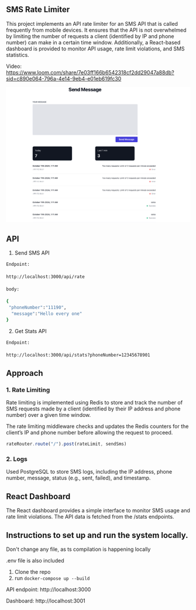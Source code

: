 ## SMS Rate Limiter

This project implements an API rate limiter for an SMS API that is called frequently from mobile devices. It ensures that the API is not overwhelmed by limiting the number of requests a client (identified by IP and phone number) can make in a certain time window. Additionally, a React-based dashboard is provided to monitor API usage, rate limit violations, and SMS statistics.

Video: https://www.loom.com/share/7e03ff166b6542318cf2dd29047a88db?sid=c890e064-796a-4e14-9eb4-e01eb619fc30


![Alt text](./demo.png)

## API

1. Send SMS API
```bash
Endpoint:

http://localhost:3000/api/rate

body: 

{
 "phoneNumber":"11190",
  "message":"Hello every one"
}
```

2. Get Stats API

```bash
Endpoint: 

http://localhost:3000/api/stats?phoneNumber=12345678901
```


## Approach


### 1. Rate Limiting

Rate limiting is implemented using Redis to store and track the number of SMS requests made by a client (identified by their IP address and phone number) over a given time window.

The rate limiting middleware checks and updates the Redis counters for the client’s IP and phone number before allowing the request to proceed.


```js
rateRouter.route("/").post(rateLimit, sendSms)
```


### 2. Logs

Used PostgreSQL to store SMS logs, including the IP address, phone number, message, status (e.g., sent, failed), and timestamp.


## React Dashboard

The React dashboard provides a simple interface to monitor SMS usage and rate limit violations. The API data is fetched from the /stats endpoints.

## Instructions to set up and run the system locally.

Don't change any file, as ts compilation is happening locally

.env file is also included

1. Clone the repo
2. run `docker-compose up --build`

API endpoint: http://localhost:3000

Dashboard: http://localhost:3001